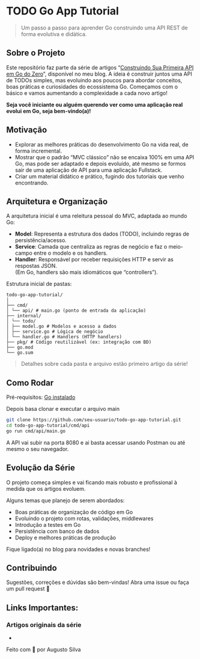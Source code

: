 # TODO Go App Tutorial

> Um passo a passo para aprender Go construindo uma API REST de forma evolutiva e didática.

## Sobre o Projeto

Este repositório faz parte da série de artigos “[Construindo Sua Primeira API em Go do Zero](#)”, disponível no meu blog.
A ideia é construir juntos uma API de TODOs simples, mas evoluindo aos poucos para abordar conceitos, boas práticas e curiosidades
do ecossistema Go. Começamos com o básico e vamos aumentando a complexidade a cada novo artigo!

**Seja você iniciante ou alguém querendo ver como uma aplicação real evolui em Go, seja bem-vindo(a)!**

## Motivação

- Explorar as melhores práticas do desenvolvimento Go na vida real, de forma incremental.
- Mostrar que o padrão “MVC clássico” não se encaixa 100% em uma API Go, mas pode ser adaptado e depois
evoluído, até mesmo  se formos sair de uma aplicação de API para uma aplicação Fullstack.
- Criar um material didático e prático, fugindo dos tutoriais que venho encontrando.

## Arquitetura e Organização

A arquitetura inicial é uma releitura pessoal do MVC, adaptada ao mundo Go:

- **Model**: Representa a estrutura dos dados (TODO), incluindo regras de persistência/acesso.
- **Service**: Camada que centraliza as regras de negócio e faz o meio-campo entre o modelo e os handlers.
- **Handler**: Responsável por receber requisições HTTP e servir as respostas JSON.  
  (Em Go, handlers são mais idiomáticos que “controllers”).

Estrutura inicial de pastas:

```
todo-go-app-tutorial/
│
├── cmd/
│ └── api/ # main.go (ponto de entrada da aplicação)
├── internal/
│ └── todo/
│ ├── model.go # Modelos e acesso a dados
│ ├── service.go # Lógica de negócio
│ └── handler.go # Handlers (HTTP handlers)
├── pkg/ # Código reutilizável (ex: integração com BD)
├── go.mod
└── go.sum
```

> Detalhes sobre cada pasta e arquivo estão  primeiro artigo da série!

## Como Rodar

Pré-requisitos: [Go instalado](https://go.dev/dl/)

Depois basa clonar e executar o arquivo main

```sh
git clone https://github.com/seu-usuario/todo-go-app-tutorial.git
cd todo-go-app-tutorial/cmd/api
go run cmd/api/main.go
```

A API vai subir na porta 8080 e ai basta acessar usando Postman ou até mesmo o seu navegador.

## Evolução da Série
O projeto começa simples e vai ficando mais robusto e profissional à medida que os artigos evoluem.

Alguns temas que planejo de serem abordados:
- Boas práticas de organização de código em Go
- Evoluindo o projeto com rotas, validações, middlewares
- Introdução a testes em Go
- Persistência com banco de dados
- Deploy e melhores práticas de produção

Fique ligado(a) no blog para novidades e novas branches!

## Contribuindo
Sugestões, correções e dúvidas são bem-vindas!
Abra uma issue ou faça um pull request :rocket:

## Links Importantes:

### Artigos originais da série

- 


Feito com 💙 por Augusto Silva
